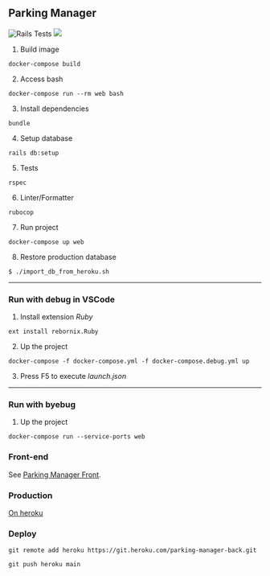 ## Parking Manager

![Rails Tests](https://github.com/ValterAndrei/mLabs_test/workflows/Rails%20Tests/badge.svg)
<a href="https://codeclimate.com/github/ValterAndrei/mLabs_test/maintainability"><img src="https://api.codeclimate.com/v1/badges/db3aeff20875aeb0b636/maintainability" /></a>

1. Build image
```
docker-compose build
```

2. Access bash
```
docker-compose run --rm web bash
```

3. Install dependencies
```
bundle
```

4. Setup database
```
rails db:setup
```

5. Tests
```
rspec
```

6. Linter/Formatter
```
rubocop
```

7. Run project
```
docker-compose up web
```

8. Restore production database
```
$ ./import_db_from_heroku.sh
```

---

### Run with debug in VSCode

1. Install extension _Ruby_
```
ext install rebornix.Ruby
```

2. Up the project
```
docker-compose -f docker-compose.yml -f docker-compose.debug.yml up
```

3. Press F5 to execute _launch.json_

---

### Run with byebug

1. Up the project
```
docker-compose run --service-ports web
```

### Front-end
See [Parking Manager Front](https://github.com/ValterAndrei/parking_manager_front/).


### Production
[On heroku](https://parking-manager-front.herokuapp.com/)


### Deploy
```
git remote add heroku https://git.heroku.com/parking-manager-back.git

git push heroku main
```
